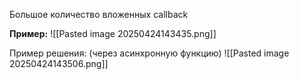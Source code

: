 Большое количество вложенных callback

**Пример:**
![[Pasted image 20250424143435.png]]

Пример решения: (через асинхронную функцию)
![[Pasted image 20250424143506.png]]

